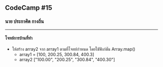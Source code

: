 ## CodeCamp #15

### นาย ประกาศิต กางถิ่น

---

#### โจทย์การบ้านที่ทำ

- ให้สร้าง array2 จาก array1 ตามที่โจทย์กำหนด โดยใช้ฟังก์ชัน Array.map()
  - array1 = [100, 200.25, 300.84, 400.3]
  - array2 ["100.00", "200.25", "300.84", "400.30"]
